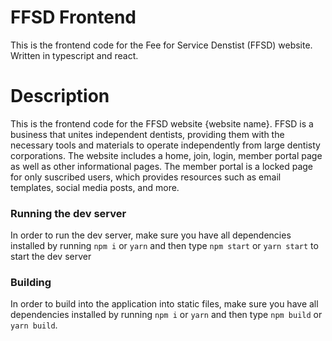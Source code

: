 # FFSD Frontend

This is the frontend code for the Fee for Service Denstist (FFSD) website. Written in typescript and react.

# Description

This is the frontend code for the FFSD website {website name}. FFSD is a business that unites independent dentists, providing them with the necessary tools and materials to operate independently from large dentisty corporations. The website includes a home, join, login, member portal page as well as other informational pages. The member portal is a locked page for only suscribed users, which provides resources such as email templates, social media posts, and more.

### Running the dev server

In order to run the dev server, make sure you have all dependencies installed by running `npm i` or `yarn` and then type `npm start` or `yarn start` to start the dev server

### Building

In order to build into the application into static files, make sure you have all dependencies installed by running `npm i` or `yarn` and then type `npm build` or `yarn build`.

